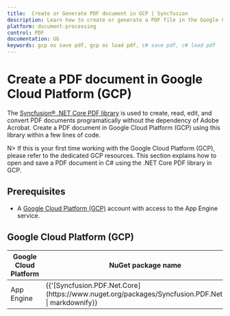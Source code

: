 ```yaml
---
title:  Create or Generate PDF document in GCP | Syncfusion
description: Learn how to create or generate a PDF file in the Google Cloud Platform (GCP) using Syncfusion .NET Core PDF library without the dependency of Adobe Acrobat.
platform: document-processing
control: PDF
documentation: UG
keywords: gcp os save pdf, gcp os load pdf, c# save pdf, c# load pdf
---
```

# Create a PDF document in Google Cloud Platform (GCP)

The [Syncfusion&reg; .NET Core PDF library](https://www.syncfusion.com/document-processing/pdf-framework/net-core) is used to create, read, edit, and convert PDF documents programatically without the dependency of Adobe Acrobat. Create a PDF document in Google Cloud Platform (GCP) using this library within a few lines of code.

N> If this is your first time working with the Google Cloud Platform (GCP), please refer to the dedicated GCP resources. This section explains how to open and save a PDF document in C# using the .NET Core PDF library in GCP.

## Prerequisites 

* A [Google Cloud Platform (GCP)](https://console.cloud.google.com/getting-started) account with access to the App Engine service.

## Google Cloud Platform (GCP)

<table>
<thead>
<tr>
<th>
Google Cloud Platform<br/></th><th>
NuGet package name<br/></th></tr></thead>
<tr>
<td>
App Engine<br/></td><td>
{{'[Syncfusion.PDF.Net.Core](https://www.nuget.org/packages/Syncfusion.PDF.Net.Core)' | markdownify}}<br/>
</td></tr>
</table>
